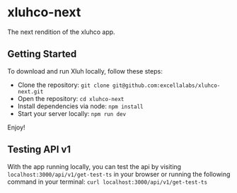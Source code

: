 # xluhco-next
The next rendition of the xluhco app.

## Getting Started

To download and run Xluh locally, follow these steps:
- Clone the repository:
`git clone git@github.com:excellalabs/xluhco-next.git`
- Open the repository:
`cd xluhco-next`
- Install dependencies via node:
`npm install`
- Start your server locally:
`npm run dev`

Enjoy!

## Testing API v1

With the app running locally, you can test the api by visiting `localhost:3000/api/v1/get-test-ts` in your browser or running the following command in your terminal:
`curl localhost:3000/api/v1/get-test-ts`